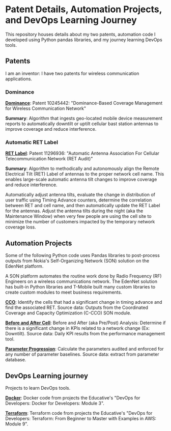 # Patent Details, Automation Projects, and DevOps Learning Journey

This repository houses details about my two patents, automation code I developed using Python pandas libraries, and my journey learning DevOps tools.

## Patents

I am an inventor: I have two patents for wireless communication applications.

### Dominance

**[Dominance](https://github.com/ej838639/code/tree/main/patents/dominance "Dominance patent folder")**: Patent 10245442: "Dominance-Based Coverage Management for Wireless Communication Network"

**Summary**: Algorithm that ingests geo-located mobile device measurement reports to automatically downtilt or uptilt cellular bast station antennas to improve coverage and reduce interference.

### Automatic RET Label

**[RET Label](https://github.com/ej838639/code/tree/main/patents/auto_ret_label "RET Label patent folder")**: Patent 11296936: "Automatic Antenna Association For Cellular Telecommunication Network (RET Audit)"

**Summary**: Algorithm to methodically and autonomously align the Remote Electrical Tilt (RET) Label of antennas to the proper network cell name. This enables large-scale automatic antenna tilt changes to improve coverage and reduce interference.

Automatically adjust antenna tilts, evaluate the change in distribution of user traffic using Timing Advance counters, determine the correlation between RET and cell name, and then automatically update the RET Label for the antennas. Adjust the antenna tilts during the night (aka the Maintenance Window) when very few people are using the cell site to minimize the number of customers impacted by the temporary network coverage loss.

## Automation Projects

Some of the following Python code uses Pandas libraries to post-process outputs from Nokia's Self-Organizing Network (SON) solution on the EdenNet platform.

A SON platform automates the routine work done by Radio Frequency (RF) Engineers on a wireless communications network. The EdenNet solution has built-in Python libraries and T-Mobile built many custom libraries to create custom modules to meet business requirements.

**[CCO](https://github.com/ej838639/code/blob/main/automation/cco/cco.py "CCO python code")**: Identify the cells that had a significant change in timing advance and find the associated RET. Source data: Outputs from the Coordinated Coverage and Capacity Optimization (C-CCO) SON module.

**[Before and After Cell](https://github.com/ej838639/code/blob/main/automation/before_after_cell/Before%20After%20Cell%20-%20Nokia.py "Before and After Cell python code")**: Before and After (aka Pre/Post) Analysis: Determine if there is a significant change in KPIs related to a network change (Ex: Downtilt). Source data: Daily KPI results from the performance management tool.

**[Parameter Progression](https://github.com/ej838639/code/blob/main/automation/parameter_progression.py "Parameter Progression python code")**: Calculate the parameters audited and enforced for any number of parameter baselines. Source data: extract from parameter database.

## DevOps Learning journey

Projects to learn DevOps tools.

**[Docker](https://github.com/ej838639/code/tree/main/docker "Docker projects folder")**: Docker code from projects the Educative's "DevOps for Developers: Docker for Developers: Module 3".

**[Terraform](https://github.com/ej838639/code/tree/main/terraform "Terraform projects folder")**: Terraform code from projects the Educative's "DevOps for Developers: Terraform: From Beginner to Master with Examples in AWS: Module 9".
